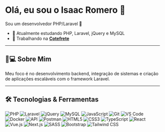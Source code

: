 # Olá, eu sou o Isaac Romero 👋

Sou um desenvolvedor PHP/Laravel 🚀

- 🌱 Atualmente estudando PHP, Laravel, jQuery e MySQL  
- 💼 Trabalhando na [**Cotefrete**](https://www.cotefrete.com.br)

---

## 🧑💻 Sobre Mim
 
Meu foco é no desenvolvimento backend, integração de sistemas e criação de aplicações escaláveis com o framework Laravel.

---

## 🛠️ Tecnologias & Ferramentas

![PHP](https://img.shields.io/badge/-PHP-777BB4?logo=php&logoColor=white)
![Laravel](https://img.shields.io/badge/-Laravel-FF2D20?logo=laravel&logoColor=white)
![jQuery](https://img.shields.io/badge/-jQuery-0769AD?logo=jquery&logoColor=white)
![MySQL](https://img.shields.io/badge/-MySQL-4479A1?logo=mysql&logoColor=white)
![JavaScript](https://img.shields.io/badge/-JavaScript-F7DF1E?logo=javascript&logoColor=black)
![Git](https://img.shields.io/badge/-Git-F05032?logo=git&logoColor=white)
![VS Code](https://img.shields.io/badge/-VSCode-007ACC?logo=visual-studio-code&logoColor=white)
![Docker](https://img.shields.io/badge/-Docker-2496ED?logo=docker&logoColor=white)
![API](https://img.shields.io/badge/-API-4B8BBE?logo=apache&logoColor=white)
![Postman](https://img.shields.io/badge/-Postman-FF6C37?logo=postman&logoColor=white)
![HTML5](https://img.shields.io/badge/-HTML5-E34F26?logo=html5&logoColor=white)
![CSS3](https://img.shields.io/badge/-CSS3-1572B6?logo=css3&logoColor=white)
![TypeScript](https://img.shields.io/badge/-TypeScript-3178C6?logo=typescript&logoColor=white)
![React](https://img.shields.io/badge/-React-61DAFB?logo=react&logoColor=black)
![Vue.js](https://img.shields.io/badge/-Vue.js-4FC08D?logo=vue.js&logoColor=white)
![Next.js](https://img.shields.io/badge/-Next.js-000000?logo=next.js&logoColor=white)
![SASS](https://img.shields.io/badge/-SASS-CC6699?logo=sass&logoColor=white)
![Bootstrap](https://img.shields.io/badge/-Bootstrap-7952B3?logo=bootstrap&logoColor=white)
![Tailwind CSS](https://img.shields.io/badge/-Tailwind_CSS-38B2AC?logo=tailwind-css&logoColor=white)
